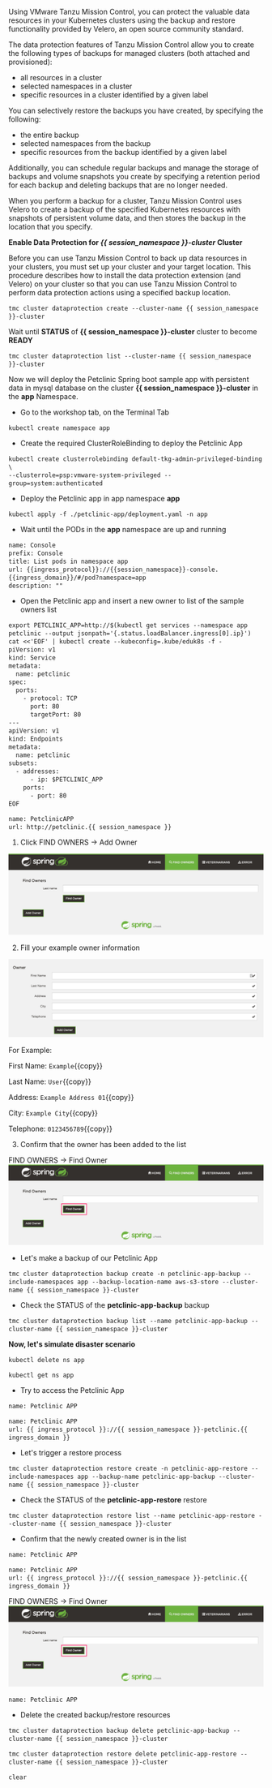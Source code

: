 Using VMware Tanzu Mission Control, you can protect the valuable data resources in your Kubernetes clusters using the backup and restore functionality provided by Velero, an open source community standard.

The data protection features of Tanzu Mission Control allow you to create the following types of backups for managed clusters (both attached and provisioned):

* all resources in a cluster
* selected namespaces in a cluster
* specific resources in a cluster identified by a given label

You can selectively restore the backups you have created, by specifying the following:

* the entire backup
* selected namespaces from the backup
* specific resources from the backup identified by a given label

Additionally, you can schedule regular backups and manage the storage of backups and volume snapshots you create by specifying a retention period for each backup and deleting backups that are no longer needed.

When you perform a backup for a cluster, Tanzu Mission Control uses Velero to create a backup of the specified Kubernetes resources with snapshots of persistent volume data, and then stores the backup in the location that you specify.

**Enable Data Protection for *{{ session_namespace }}-cluster* Cluster**

Before you can use Tanzu Mission Control to back up data resources in your clusters, you must set up your cluster and your target location. This procedure describes how to install the data protection extension (and Velero) on your cluster so that you can use Tanzu Mission Control to perform data protection actions using a specified backup location.

```execute-1
tmc cluster dataprotection create --cluster-name {{ session_namespace }}-cluster
```
Wait until **STATUS** of **{{ session_namespace }}-cluster** cluster to become **READY**

```execute-1
tmc cluster dataprotection list --cluster-name {{ session_namespace }}-cluster
```

Now we will deploy the Petclinic Spring boot sample app with persistent data in mysql database on the cluster **{{ session_namespace }}-cluster** in the **app** Namespace.

* Go to the workshop tab, on the Terminal Tab

```execute-1
kubectl create namespace app
```
* Create the required ClusterRoleBinding to deploy the Petclinic App

```execute-1
kubectl create clusterrolebinding default-tkg-admin-privileged-binding \
--clusterrole=psp:vmware-system-privileged --group=system:authenticated
```

* Deploy the Petclinic app in app namespace **app**

```execute-1
kubectl apply -f ./petclinic-app/deployment.yaml -n app
```
* Wait until the PODs in the **app** namespace are up and running 

```dashboard:reload-dashboard
name: Console
prefix: Console
title: List pods in namespace app
url: {{ingress_protocol}}://{{session_namespace}}-console.{{ingress_domain}}/#/pod?namespace=app
description: ""
```

* Open the Petclinic app and insert a new owner to list of the sample owners list

```execute-1
export PETCLINIC_APP=http://$(kubectl get services --namespace app petclinic --output jsonpath='{.status.loadBalancer.ingress[0].ip}')
cat <<'EOF' | kubectl create --kubeconfig=.kube/eduk8s -f -
piVersion: v1
kind: Service
metadata:
  name: petclinic
spec:
  ports:
    - protocol: TCP
      port: 80
      targetPort: 80
---
apiVersion: v1
kind: Endpoints
metadata:
  name: petclinic
subsets:
  - addresses:
      - ip: $PETCLINIC_APP
    ports:
      - port: 80
EOF
```

```dashboard:create-dashboard
name: PetclinicAPP
url: http://petclinic.{{ session_namespace }}
```

1. Click FIND OWNERS -> Add Owner

![](./images/petclinic-1.png)

2. Fill your example owner information 

![](./images/petclinic-2.png)

For Example: 

First Name: `Example`{{copy}}

Last Name: `User`{{copy}}

Address: `Example Address 01`{{copy}}

City: `Example City`{{copy}}

Telephone: `0123456789`{{copy}}


3. Confirm that the owner has been added to the list 

FIND OWNERS -> Find Owner
![](./images/petclinic-3.png)

* Let's make a backup of our Petclinic App

```execute-1
tmc cluster dataprotection backup create -n petclinic-app-backup --include-namespaces app --backup-location-name aws-s3-store --cluster-name {{ session_namespace }}-cluster
```
* Check the STATUS of the **petclinic-app-backup** backup

```execute-2
tmc cluster dataprotection backup list --name petclinic-app-backup --cluster-name {{ session_namespace }}-cluster
```

**Now, let's simulate disaster scenario**

```execute-1
kubectl delete ns app
```
```execute-1
kubectl get ns app
```
* Try to access the Petclinic App

```dashboard:delete-dashboard
name: Petclinic APP
```
```dashboard:create-dashboard
name: Petclinic APP
url: {{ ingress_protocol }}://{{ session_namespace }}-petclinic.{{ ingress_domain }}
```

* Let's trigger a restore process 

```execute-1
tmc cluster dataprotection restore create -n petclinic-app-restore --include-namespaces app --backup-name petclinic-app-backup --cluster-name {{ session_namespace }}-cluster
```
* Check the STATUS of the **petclinic-app-restore** restore

```execute-2
tmc cluster dataprotection restore list --name petclinic-app-restore --cluster-name {{ session_namespace }}-cluster
```

* Confirm that the newly created owner is in the list 

```dashboard:delete-dashboard
name: Petclinic APP
```
```dashboard:create-dashboard
name: Petclinic APP
url: {{ ingress_protocol }}://{{ session_namespace }}-petclinic.{{ ingress_domain }}
```

FIND OWNERS -> Find Owner
![](./images/petclinic-3.png)

```dashboard:delete-dashboard
name: Petclinic APP
```
* Delete the created backup/restore resources  

```execute-1
tmc cluster dataprotection backup delete petclinic-app-backup --cluster-name {{ session_namespace }}-cluster
```
```execute-1
tmc cluster dataprotection restore delete petclinic-app-restore --cluster-name {{ session_namespace }}-cluster
```

```execute-all
clear
```
